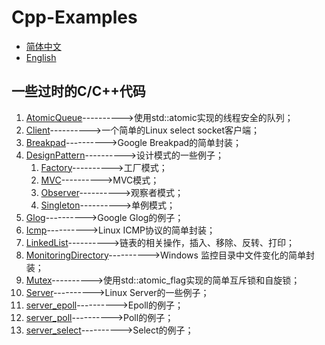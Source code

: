 # Cpp-Examples

- [简体中文](README.md)
- [English](README.en.md)

## 一些过时的C/C++代码

1. [AtomicQueue](./AtomicQueue/atomicqueue.hpp)---------->使用std::atomic实现的线程安全的队列；
2. [Client](./Client/client.cpp)---------->一个简单的Linux select socket客户端；
3. [Breakpad](./Breakpad/breakpad.hpp)---------->Google Breakpad的简单封装；
4. [DesignPattern](./DesignPattern)---------->设计模式的一些例子；
   1. [Factory](./DesignPattern/Factory/factory.hpp)---------->工厂模式；
   2. [MVC](./DesignPattern/MVC/model.hpp)---------->MVC模式；
   3. [Observer](./DesignPattern/Observer/observer.hpp)---------->观察者模式；
   4. [Singleton](./DesignPattern/Singleton/singleton.hpp)---------->单例模式；
5. [Glog](./Glog/main.cc)---------->Google Glog的例子；
6. [Icmp](./Icmp/icmp.hpp)---------->Linux ICMP协议的简单封装；
7. [LinkedList](./LinkedList/linkedlist.hpp)---------->链表的相关操作，插入、移除、反转、打印；
8. [MonitoringDirectory](./MonitoringDirectory/monitoring_directory.hpp)---------->Windows 监控目录中文件变化的简单封装；
9. [Mutex](./Mutex/mutex.hpp)---------->使用std::atomic_flag实现的简单互斥锁和自旋锁；
10. [Server](./Server)---------->Linux Server的一些例子；
   1. [server_epoll](./Server/server_epoll.cc)---------->Epoll的例子；
   2. [server_poll](./Server/server_poll.cc)---------->Poll的例子；
   3. [server_select](./Server/server_select.cc)---------->Select的例子；
